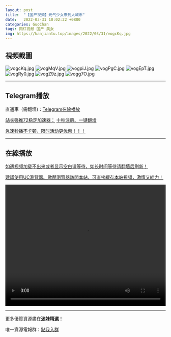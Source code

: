 ```yaml
---
layout: post
title:  "【国产视频】元气少女来到大城市"
date:   2022-03-31 10:02:22 +0800
categories: GuoChan
tags: 网红视频 国产 美女
img: https://kanjiantu.top/images/2022/03/31/vogcKq.jpg
---
```



## 視頻截圖

![vogcKq.jpg](https://kanjiantu.top/images/2022/03/31/vogcKq.jpg)
![vogMqV.jpg](https://kanjiantu.top/images/2022/03/31/vogMqV.jpg)
![vogpiJ.jpg](https://kanjiantu.top/images/2022/03/31/vogpiJ.jpg)
![vogPgC.jpg](https://kanjiantu.top/images/2022/03/31/vogPgC.jpg)
![vogEpT.jpg](https://kanjiantu.top/images/2022/03/31/vogEpT.jpg)
![vogRy0.jpg](https://kanjiantu.top/images/2022/03/31/vogRy0.jpg)
![vogZ9z.jpg](https://kanjiantu.top/images/2022/03/31/vogZ9z.jpg)
![vogg7O.jpg](https://kanjiantu.top/images/2022/03/31/vogg7O.jpg)

* * *
## Telegram播放

直通車（需翻墻)：[Telegram在線播放](https://t.me/mimeijingxuan/250)

<u>站长强推72稳定加速器：</u> [十秒注册、一键翻墙](https://www.mimei.blog/skip/vpn.html)


<u>急速秒播不卡顿，限时活动更优惠！！！</u>
* * *
## 在線播放
<u>如遇视频加载不出来或者显示空白请等待，如长时间等待请翻墙后刷新！</u>

<u>建議使用UC瀏覽器、歐朋瀏覽器訪問本站，可直接緩存本站視頻，激情又給力！</u>
<center><video src="https://cdn.publer.io/uploads/videos/62449694db2797743f72902f/0710b08638794e34d7e28a23e3e4b7c5.mp4" width="100%" height="380px" controls="controls"></video></center>

* * *
更多優質資源盡在**迷妹精選**！

唯一資源電報群：[點我入群](https://t.me/mimeijingxuan)


